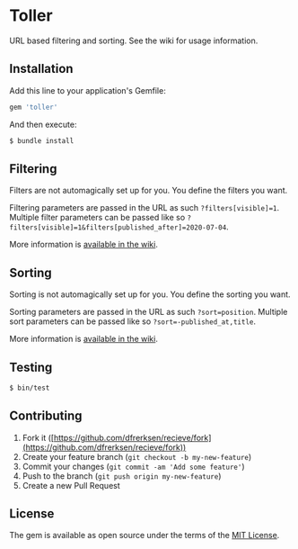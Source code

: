 # Toller

URL based filtering and sorting. See the wiki for usage information.

## Installation

Add this line to your application's Gemfile:

```ruby
gem 'toller'
```

And then execute:

```bash
$ bundle install
```

## Filtering

Filters are not automagically set up for you. You define the filters you want.

Filtering parameters are passed in the URL as such `?filters[visible]=1`. Multiple filter parameters can be passed like so `?filters[visible]=1&filters[published_after]=2020-07-04`.

More information is [available in the wiki](https://github.com/dfreerksen/toller/wiki/Filter).

## Sorting

Sorting is not automagically set up for you. You define the sorting you want.

Sorting parameters are passed in the URL as such `?sort=position`. Multiple sort parameters can be passed like so `?sort=-published_at,title`.

More information is [available in the wiki](https://github.com/dfreerksen/toller/wiki/Sort).

## Testing

```bash
$ bin/test
```

## Contributing

1. Fork it ([https://github.com/dfrerksen/recieve/fork](https://github.com/dfrerksen/recieve/fork))
2. Create your feature branch (`git checkout -b my-new-feature`)
3. Commit your changes (`git commit -am 'Add some feature'`)
4. Push to the branch (`git push origin my-new-feature`)
5. Create a new Pull Request

## License

The gem is available as open source under the terms of the [MIT License](https://opensource.org/licenses/MIT).
